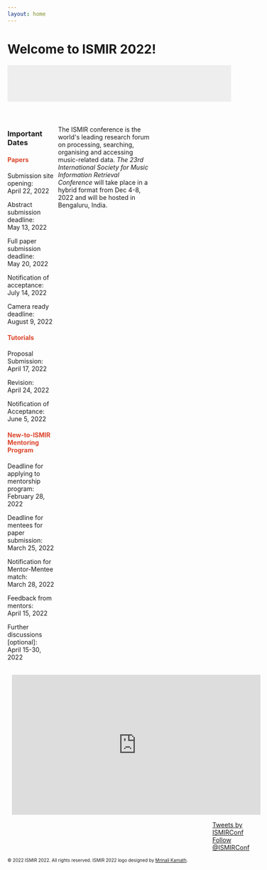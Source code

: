 ```yaml
---
layout: home
---
```

<style>
    /* (A) FIXED WRAPPER */
    .hwrap {
    overflow: hidden; /* HIDE SCROLL BAR */
    background: #eee;
    }
    /* (B) MOVING TICKER WRAPPER */
    .hmove { display: flex; }
    /* (C) ITEMS - INTO A LONG HORIZONTAL ROW */
    .hitem {
    flex-shrink: 0;
    width: 100%;
    box-sizing: border-box;
    padding: 10px;
    text-align: center;
    }
    /* (D) ANIMATION - MOVE ITEMS FROM RIGHT TO LEFT */
    /* 4 ITEMS -400%, CHANGE THIS IF YOU ADD/REMOVE ITEMS */
    @keyframes tickerh {
    0% { transform: translate3d(100%, 0, 0); }
    100% { transform: translate3d(-100%, 0, 0); }
    }
    .hmove { animation: tickerh linear 15s infinite; }
    .hmove:hover { animation-play-state: paused; }
</style>
# Welcome to ISMIR 2022!
<div class="hwrap"><div class="hmove"><div class="hitem">
    <p> <strong> New-to-ISMIR mentoring program has started: <a style="color:red" href="https://ismir2022.ismir.net/diversity/mentoring"> Inviting Applications </a>[Deadline: <strike>25 Feb, 2022</strike> 28 Feb, 2022] </strong></p>
    </div></div></div>
<div style="display:inline-block; margin-top:40px">
    <div style="width:20%; float:left;">
    <h3> Important Dates</h3>
    <h4 style="color:#DB442A">Papers</h4>
    <p> Submission site opening:<br>April 22, 2022 </p>
    <p> Abstract submission deadline:<br>May 13, 2022 </p>
    <p> Full paper submission deadline:<br>May 20, 2022 </p>
    <p> Notification of acceptance:<br>July 14, 2022 </p>
    <p> Camera ready deadline:<br>August 9, 2022 </p>
    <h4 style="color:#DB442A">Tutorials</h4>
    <p> Proposal Submission:<br>April 17, 2022 </p>
    <p> Revision:<br>April 24, 2022 </p>
    <p> Notification of Acceptance:<br>June 5, 2022 </p>
    <h4 style="color:#DB442A">New-to-ISMIR Mentoring Program</h4>
    <p>Deadline for applying to mentorship program:<br>February 28, 2022</p>
    <p>Deadline for mentees for paper submission:<br>March 25, 2022</p>
    <p>Notification for Mentor-Mentee match:<br>March 28, 2022</p>
    <p>Feedback from mentors:<br>April 15, 2022</p>
    <p>Further discussions [optional]: <br>April 15-30, 2022</p>
    <br>
    </div>
    <div style="width:55%; margin-left:10px;">
    <p>The ISMIR conference is the world's leading research forum on processing, searching, organising and accessing music-related data. <em>The 23rd International Society for Music Information Retrieval Conference</em> will take place in a hybrid format from Dec 4-8, 2022 and will be hosted in Bengaluru, India.</p>
    <p align="center"><iframe width="560" height="315" src="https://www.youtube.com/embed/F1mYxLbYHfg" title="YouTube video player" frameborder="0" allow="accelerometer; autoplay; clipboard-write; encrypted-media; gyroscope; picture-in-picture" allowfullscreen></iframe></p>
    </div>
    <div style="width:19%; float:right;">
    <a class="twitter-timeline" data-width="500" data-height="700" data-theme="light" href="https://twitter.com/ISMIRConf?ref_src=twsrc%5Etfw">Tweets by ISMIRConf</a> <script async src="https://platform.twitter.com/widgets.js" charset="utf-8"></script>
    <a href="https://twitter.com/ISMIRConf?ref_src=twsrc%5Etfw" class="twitter-follow-button" data-show-count="false">Follow @ISMIRConf</a><script async src="https://platform.twitter.com/widgets.js" charset="utf-8"></script>
    </div>
</div>
<p> <font size="-2"> &copy; 2022 ISMIR 2022. All rights reserved. ISMIR 2022 logo designed by <a href="https://mrinali.co/">Mrinali Kamath</a>.</font></p>
